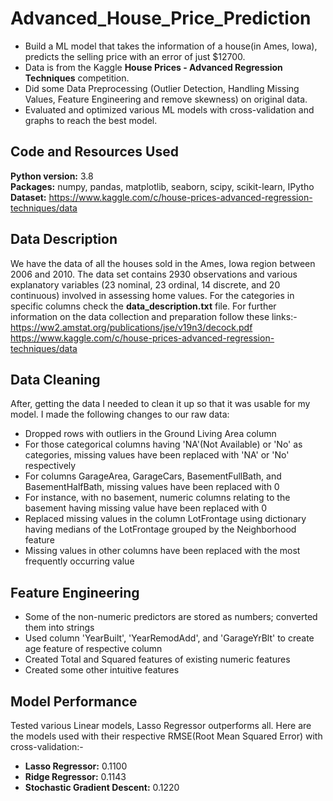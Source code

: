 # Advanced_House_Price_Prediction
* Build a ML model that takes the information of a house(in Ames, Iowa), predicts the selling price with an error of just $12700.
* Data is from the Kaggle **House Prices - Advanced Regression Techniques** competition.
* Did some Data Preprocessing (Outlier Detection, Handling Missing Values, Feature Engineering and remove skewness) on original data.
* Evaluated and optimized various ML models with cross-validation and graphs to reach the best model.
## Code and Resources Used
**Python version:** 3.8  
**Packages:** numpy, pandas, matplotlib, seaborn, scipy, scikit-learn, IPytho  
**Dataset:** https://www.kaggle.com/c/house-prices-advanced-regression-techniques/data  
## Data Description
We have the data of all the houses sold in the Ames, Iowa region between 2006 and 2010. The data set contains 2930 observations and various explanatory variables (23 nominal, 23 ordinal, 14 discrete, and 20 continuous) involved in assessing home values. For the categories in specific columns check the **data_description.txt** file. For further information on the data collection and preparation follow these links:-
https://ww2.amstat.org/publications/jse/v19n3/decock.pdf
https://www.kaggle.com/c/house-prices-advanced-regression-techniques/data
## Data Cleaning
After, getting the data I needed to clean it up so that it was usable for my model. I made the following changes to our raw data:
*    Dropped rows with outliers in the Ground Living Area column
*    For those categorical columns having 'NA'(Not Available) or 'No' as categories, missing values have been replaced with 'NA' or 'No' respectively
*    For columns GarageArea, GarageCars, BasementFullBath, and BasementHalfBath, missing values have been replaced with 0
*    For instance, with no basement, numeric columns relating to the basement having missing value have been replaced with 0
*    Replaced missing values in the column LotFrontage using dictionary having medians of the LotFrontage grouped by the Neighborhood feature
*    Missing values in other columns have been replaced with the most frequently occurring value
## Feature Engineering
*    Some of the non-numeric predictors are stored as numbers; converted them into strings
*    Used column 'YearBuilt', 'YearRemodAdd', and 'GarageYrBlt' to create age feature of respective column
*    Created Total and Squared features of existing numeric features
*    Created some other intuitive features
## Model Performance
Tested various Linear models, Lasso Regressor outperforms all.
Here are the models used with their respective RMSE(Root Mean Squared Error) with cross-validation:-
*    **Lasso Regressor:** 0.1100
*    **Ridge Regressor:** 0.1143
*    **Stochastic Gradient Descent:**  0.1220
